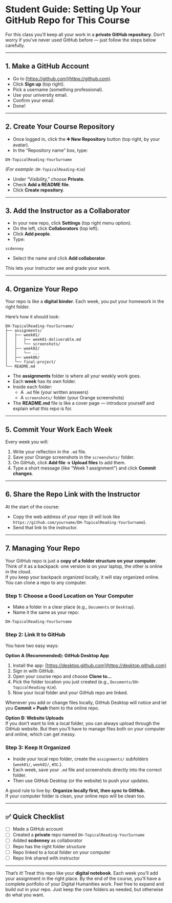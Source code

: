 # Student Guide: Setting Up Your GitHub Repo for This Course  

For this class you’ll keep all your work in a **private GitHub repository**. Don’t worry if you’ve never used GitHub before — just follow the steps below carefully.  

---

## 1. Make a GitHub Account  
- Go to [https://github.com](https://github.com).  
- Click **Sign up** (top right).  
- Pick a username (something professional).  
- Use your university email.  
- Confirm your email.  
- Done! 

---

## 2. Create Your Course Repository  
- Once logged in, click the **➕ New Repository** button (top right, by your avatar).  
- In the “Repository name” box, type:  

```
DH-TopicalReading-YourSurname
```
*(For example: `DH-TopicalReading-Kim`)*  

- Under “Visibility,” choose **Private**.  
- Check **Add a README file**.  
- Click **Create repository**.  

---

## 3. Add the Instructor as a Collaborator  
- In your new repo, click **Settings** (top right menu option).  
- On the left, click **Collaborators** (top left).  
- Click **Add people**.  
- Type:  

```
scdenney
```

- Select the name and click **Add collaborator**.  

This lets your instructor see and grade your work.  

---

## 4. Organize Your Repo  
Your repo is like a **digital binder**. Each week, you put your homework in the right folder.  

Here’s how it should look:  

```text
DH-TopicalReading-YourSurname/
├── assignments/
│   ├── week01/
│   │   ├── week01-deliverable.md
│   │   └── screenshots/
│   ├── week02/
│   │   └── ...
│   ├── week06/
│   └── final-project/
└── README.md
```

- The **assignments** folder is where all your weekly work goes.  
- Each **week** has its own folder.  
- Inside each folder:  
  - A `.md` file (your written answers)  
  - A `screenshots/` folder (your Orange screenshots)  
- The **README.md** file is like a cover page — introduce yourself and explain what this repo is for.  

---

## 5. Commit Your Work Each Week  
Every week you will:  
1. Write your reflection in the `.md` file.  
2. Save your Orange screenshots in the `screenshots/` folder.  
3. On GitHub, click **Add file → Upload files** to add them.  
4. Type a short message (like “Week 1 assignment”) and click **Commit changes**.  

---

## 6. Share the Repo Link with the Instructor  
At the start of the course:  
- Copy the web address of your repo (it will look like `https://github.com/yourname/DH-TopicalReading-YourSurname`).  
- Send that link to the instructor.  

---

## 7. Managing Your Repo  

Your GitHub repo is just a **copy of a folder structure on your computer**.  
Think of it as a backpack: one version is on your laptop, the other is online in the cloud.  
If you keep your backpack organized locally, it will stay organized online.  
You can clone a repo to any computer.

### Step 1: Choose a Good Location on Your Computer  
- Make a folder in a clear place (e.g., `Documents` or `Desktop`).  
- Name it the same as your repo:  

```
DH-TopicalReading-YourSurname
```

### Step 2: Link It to GitHub  
You have two easy ways:  

**Option A (Recommended): GitHub Desktop App**  
1. Install the app: [https://desktop.github.com](https://desktop.github.com)  
2. Sign in with GitHub.  
3. Open your course repo and choose **Clone to…**  
4. Pick the folder location you just created (e.g., `Documents/DH-TopicalReading-Kim`).  
5. Now your local folder and your GitHub repo are linked.  

Whenever you add or change files locally, GitHub Desktop will notice and let you **Commit + Push** them to the online repo.  

**Option B: Website Uploads**  
If you don’t want to link a local folder, you can always upload through the GitHub website. But then you’ll have to manage files both on your computer and online, which can get messy.  

### Step 3: Keep It Organized  
- Inside your local repo folder, create the `assignments/` subfolders (`week01/`, `week02/`, etc.).  
- Each week, save your `.md` file and screenshots directly into the correct folder.  
- Then use GitHub Desktop (or the website) to push your updates.  

A good rule to live by: **Organize locally first, then sync to GitHub.**  
If your computer folder is clean, your online repo will be clean too.  

---

## ✅ Quick Checklist  
- [ ] Made a GitHub account  
- [ ] Created a **private** repo named `DH-TopicalReading-YourSurname`  
- [ ] Added **scdenney** as collaborator  
- [ ] Repo has the right folder structure  
- [ ] Repo linked to a local folder on your computer  
- [ ] Repo link shared with instructor  

---

That’s it! Treat this repo like your **digital notebook**. Each week you’ll add your assignment in the right place. By the end of the course, you’ll have a complete portfolio of your Digital Humanities work. Feel free to expand and build out in your repo. Just keep the core folders as needed, but otherwise do what you want.
